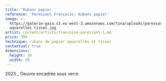 ```yaml
---
title: 'Rubans papier '
reference: 'Paressant Françoise, Rubans papier'
image: >-
  https://galerie-gaia.s3.eu-west-3.amazonaws.com/tina/uploads/paressant-francoise/galerie-gaia-paressant-francoise-rubans
  aquarelles tisses.jpg
artist: content/artists/francoise-paressant-1.md
price: 390
technique: rubans de papier aquarellés et tissés
contextual: true
dimensions:
  height: 30
  width: 30
---
```


2023 \_ Oeuvre encadrée sous verre 
